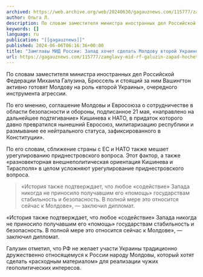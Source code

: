 ```yaml
---
archived: https://web.archive.org/web/20240630/gagauznews.com/115777/zamglavy-mid-rf-galuzin-zapad-hochet-sdelat-moldaviyu-vtoroj-ukrainoj.html
author: Ольга Л.
description: По словам заместителя министра иностранных дел Российской Федерации Михаила Галузина, Брюссель и стоящий за ним Вашингтон активно готовят Молдову на роль «второй Украины», очередного инструмента агрессии. По его мнению, соглашение Молдовы и Евросоюза о сотрудничестве в области безопасности и обороны, подписанное 21 мая, «направлено на дальнейшее подтягивание» Кишинева к НАТО, в придаток которого давно превратился нынешний Евросоюз, милитаризацию республики и размывание ее нейтрального статуса, зафиксированного в Конституции». По его словам, сближение страны с ЕС и НАТО также мешает урегулированию приднестровского вопроса. Этот фактор, а также «разновекторная внешнеполитическая ориентация Кишинева и Тирасполя» в целом усложняют урегулирование приднестровского вопроса. «История также подтверждает, […]
keywords: []
language: ru
publication: "[[gagauznews]]"
published: 2024-06-06T06:16:36+00:00
title: "Замглавы МИД России: Запад хочет сделать Молдову второй Украиной"
url: https://gagauznews.com/115777/zamglavy-mid-rf-galuzin-zapad-hochet-sdelat-moldaviyu-vtoroj-ukrainoj.html
---
```


По словам заместителя министра иностранных дел Российской Федерации Михаила Галузина, Брюссель и стоящий за ним Вашингтон активно готовят Молдову на роль «второй Украины», очередного инструмента агрессии.

По его мнению, соглашение Молдовы и Евросоюза о сотрудничестве в области безопасности и обороны, подписанное 21 мая, «направлено на дальнейшее подтягивание» Кишинева к НАТО, в придаток которого давно превратился нынешний Евросоюз, милитаризацию республики и размывание ее нейтрального статуса, зафиксированного в Конституции».

По его словам, сближение страны с ЕС и НАТО также мешает урегулированию приднестровского вопроса. Этот фактор, а также «разновекторная внешнеполитическая ориентация Кишинева и Тирасполя» в целом усложняют урегулирование приднестровского вопроса.

> «История также подтверждает, что любое «содействие» Запада никогда не приносило получавшим его «помощь» государствам стабильность и безопасность. В полной мере это относится сейчас к Молдове», — заключил дипломат.

«История также подтверждает, что любое «содействие» Запада никогда не приносило получавшим его «помощь» государствам стабильность и безопасность. В полной мере это относится сейчас к Молдове», — заключил дипломат.

Галузин отметил, что РФ не желает участи Украины традиционно дружественно относящемуся к России народу Молдовы, который хотят сделать «расходным материалом» для реализации чужих геополитических интересов.